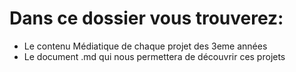 # Dans ce dossier vous trouverez:
- Le contenu Médiatique de chaque projet des 3eme années
- Le document .md qui nous permettera de découvrir ces projets
